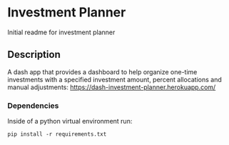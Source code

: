 # Investment Planner

Initial readme for investment planner

## Description

A dash app that provides a dashboard to help organize one-time investments with a specified investment amount, percent allocations and manual adjustments: https://dash-investment-planner.herokuapp.com/

### Dependencies

Inside of a python virtual environment run:

```
pip install -r requirements.txt
```

